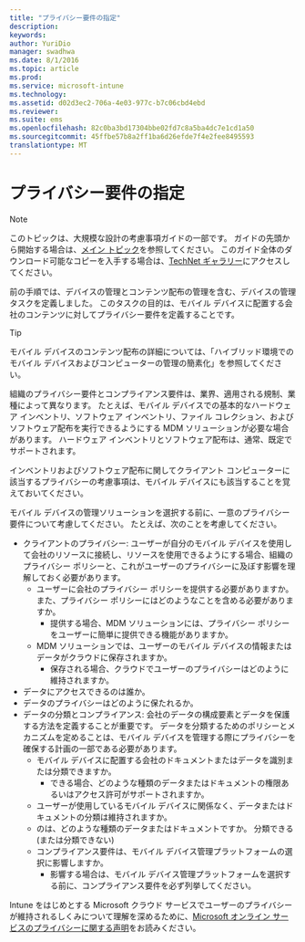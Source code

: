 ```yaml
---
title: "プライバシー要件の指定"
description: 
keywords: 
author: YuriDio
manager: swadhwa
ms.date: 8/1/2016
ms.topic: article
ms.prod: 
ms.service: microsoft-intune
ms.technology: 
ms.assetid: d02d3ec2-706a-4e03-977c-b7c06cbd4ebd
ms.reviewer: 
ms.suite: ems
ms.openlocfilehash: 82c0ba3bd17304bbe02fd7c8a5ba4dc7e1cd1a50
ms.sourcegitcommit: 45ffbe57b8a2ff1ba6d26efde7f4e2fee8495593
translationtype: MT
---
```

# <a name=""></a>プライバシー要件の指定

>[!NOTE]
>このトピックは、大規模な設計の考慮事項ガイドの一部です。 ガイドの先頭から開始する場合は、[メイン トピック](mdm-design-considerations-guide.md)を参照してください。 このガイド全体のダウンロード可能なコピーを入手する場合は、[TechNet ギャラリー](https://gallery.technet.microsoft.com/Mobile-Device-Management-7d401582)にアクセスしてください。


前の手順では、デバイスの管理とコンテンツ配布の管理を含む、デバイスの管理タスクを定義しました。 このタスクの目的は、モバイル デバイスに配置する会社のコンテンツに対してプライバシー要件を定義することです。 

>[!TIP] 
> モバイル デバイスのコンテンツ配布の詳細については、「ハイブリッド環境でのモバイル デバイスおよびコンピューターの管理の簡素化」を参照してください。

組織のプライバシー要件とコンプライアンス要件は、業界、適用される規制、業種によって異なります。 たとえば、モバイル デバイスでの基本的なハードウェア インベントリ、ソフトウェア インベントリ、ファイル コレクション、およびソフトウェア配布を実行できるようにする MDM ソリューションが必要な場合があります。 ハードウェア インベントリとソフトウェア配布は、通常、既定でサポートされます。 

インベントリおよびソフトウェア配布に関してクライアント コンピューターに該当するプライバシーの考慮事項は、モバイル デバイスにも該当することを覚えておいてください。 

モバイル デバイスの管理ソリューションを選択する前に、一意のプライバシー要件について考慮してください。 たとえば、次のことを考慮してください。

- クライアントのプライバシー: ユーザーが自分のモバイル デバイスを使用して会社のリソースに接続し、リソースを使用できるようにする場合、組織のプライバシー ポリシーと、これがユーザーのプライバシーに及ぼす影響を理解しておく必要があります。
    - ユーザーに会社のプライバシー ポリシーを提供する必要がありますか。 また、プライバシー ポリシーにはどのようなことを含める必要がありますか。
        - 提供する場合、MDM ソリューションには、プライバシー ポリシーをユーザーに簡単に提供できる機能がありますか。
    - MDM ソリューションでは、ユーザーのモバイル デバイスの情報またはデータがクラウドに保存されますか。
        - 保存される場合、クラウドでユーザーのプライバシーはどのように維持されますか。 
- データにアクセスできるのは誰か。
- データのプライバシーはどのように保たれるか。
- データの分類とコンプライアンス: 会社のデータの構成要素とデータを保護する方法を定義することが重要です。 データを分類するためのポリシーとメカニズムを定めることは、モバイル デバイスを管理する際にプライバシーを確保する計画の一部である必要があります。
    - モバイル デバイスに配置する会社のドキュメントまたはデータを識別または分類できますか。
        - できる場合、どのような種類のデータまたはドキュメントの権限あるいはアクセス許可がサポートされますか。
    - ユーザーが使用しているモバイル デバイスに関係なく、データまたはドキュメントの分類は維持されますか。
    - のは、どのような種類のデータまたはドキュメントですか。 分類できる (または分類できない)
    - コンプライアンス要件は、モバイル デバイス管理プラットフォームの選択に影響しますか。
        - 影響する場合は、モバイル デバイス管理プラットフォームを選択する前に、コンプライアンス要件を必ず列挙してください。

Intune をはじめとする Microsoft クラウド サービスでユーザーのプライバシーが維持されるしくみについて理解を深めるために、[Microsoft オンライン サービスのプライバシーに関する声明](http://www.microsoft.com/server-cloud/products/intune-trust-center/privacy.aspx)をお読みください。
